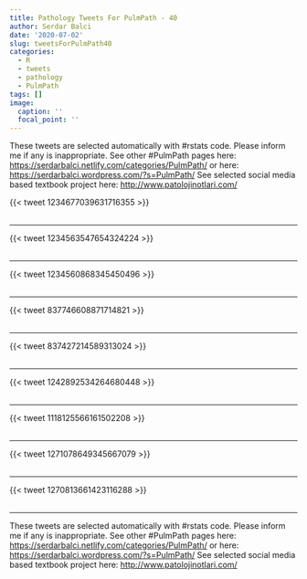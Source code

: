 ```yaml
---
title: Pathology Tweets For PulmPath - 40
author: Serdar Balci
date: '2020-07-02'
slug: tweetsForPulmPath40
categories:
  - R
  - tweets
  - pathology
  - PulmPath
tags: []
image:
  caption: ''
  focal_point: ''
---
```



These tweets are selected automatically with #rstats code. Please inform me if any is inappropriate.
See other #PulmPath pages here: https://serdarbalci.netlify.com/categories/PulmPath/  or here: https://serdarbalci.wordpress.com/?s=PulmPath/ 
See selected social media based textbook project here: http://www.patolojinotlari.com/

{{< tweet 1234677039631716355 >}}
<br>
<br>
<hr>
{{< tweet 1234563547654324224 >}}
<br>
<br>
<hr>
{{< tweet 1234560868345450496 >}}
<br>
<br>
<hr>
{{< tweet 837746608871714821 >}}
<br>
<br>
<hr>
{{< tweet 837427214589313024 >}}
<br>
<br>
<hr>
{{< tweet 1242892534264680448 >}}
<br>
<br>
<hr>
{{< tweet 1118125566161502208 >}}
<br>
<br>
<hr>
{{< tweet 1271078649345667079 >}}
<br>
<br>
<hr>
{{< tweet 1270813661423116288 >}}
<br>
<br>
<hr>


These tweets are selected automatically with #rstats code. Please inform me if any is inappropriate.
See other #PulmPath pages here: https://serdarbalci.netlify.com/categories/PulmPath/  or here: https://serdarbalci.wordpress.com/?s=PulmPath/ 
See selected social media based textbook project here: http://www.patolojinotlari.com/
